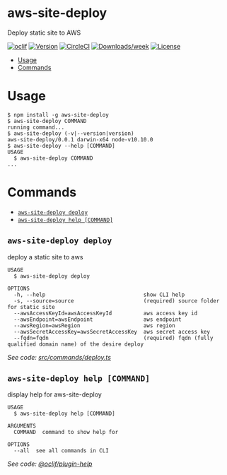 aws-site-deploy
===============

Deploy static site to AWS

[![oclif](https://img.shields.io/badge/cli-oclif-brightgreen.svg)](https://oclif.io)
[![Version](https://img.shields.io/npm/v/aws-site-deploy.svg)](https://npmjs.org/package/aws-site-deploy)
[![CircleCI](https://circleci.com/gh/esayemm/aws-site-deploy/tree/master.svg?style=shield)](https://circleci.com/gh/esayemm/aws-site-deploy/tree/master)
[![Downloads/week](https://img.shields.io/npm/dw/aws-site-deploy.svg)](https://npmjs.org/package/aws-site-deploy)
[![License](https://img.shields.io/npm/l/aws-site-deploy.svg)](https://github.com/esayemm/aws-site-deploy/blob/master/package.json)

<!-- toc -->
* [Usage](#usage)
* [Commands](#commands)
<!-- tocstop -->
# Usage
<!-- usage -->
```sh-session
$ npm install -g aws-site-deploy
$ aws-site-deploy COMMAND
running command...
$ aws-site-deploy (-v|--version|version)
aws-site-deploy/0.0.1 darwin-x64 node-v10.10.0
$ aws-site-deploy --help [COMMAND]
USAGE
  $ aws-site-deploy COMMAND
...
```
<!-- usagestop -->
# Commands
<!-- commands -->
* [`aws-site-deploy deploy`](#aws-site-deploy-deploy)
* [`aws-site-deploy help [COMMAND]`](#aws-site-deploy-help-command)

## `aws-site-deploy deploy`

deploy a static site to aws

```
USAGE
  $ aws-site-deploy deploy

OPTIONS
  -h, --help                               show CLI help
  -s, --source=source                      (required) source folder for static site
  --awsAccessKeyId=awsAccessKeyId          aws access key id
  --awsEndpoint=awsEndpoint                aws endpoint
  --awsRegion=awsRegion                    aws region
  --awsSecretAccessKey=awsSecretAccessKey  aws secret access key
  --fqdn=fqdn                              (required) fqdn (fully qualified domain name) of the desire deploy
```

_See code: [src/commands/deploy.ts](https://github.com/esayemm/aws-site-deploy/blob/v0.0.1/src/commands/deploy.ts)_

## `aws-site-deploy help [COMMAND]`

display help for aws-site-deploy

```
USAGE
  $ aws-site-deploy help [COMMAND]

ARGUMENTS
  COMMAND  command to show help for

OPTIONS
  --all  see all commands in CLI
```

_See code: [@oclif/plugin-help](https://github.com/oclif/plugin-help/blob/v2.1.4/src/commands/help.ts)_
<!-- commandsstop -->
